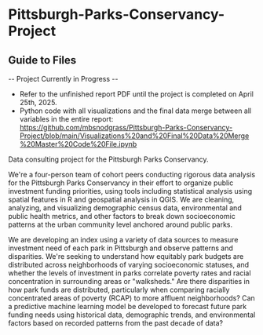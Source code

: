 # Pittsburgh-Parks-Conservancy-Project

## Guide to Files
-- Project Currently in Progress --
- Refer to the unfinished report PDF until the project is completed on April 25th, 2025.
- Python code with all visualizations and the final data merge between all variables in the entire report: https://github.com/mbsnodgrass/Pittsburgh-Parks-Conservancy-Project/blob/main/Visualizations%20and%20Final%20Data%20Merge%20Master%20Code%20File.ipynb

Data consulting project for the Pittsburgh Parks Conservancy.

We're a four-person team of cohort peers conducting rigorous data analysis for the Pittsburgh Parks Conservancy in their effort to organize public investment funding priorities, using tools including statistical analysis using spatial features in R and geospatial analysis in QGIS. We are cleaning, analyzing, and visualizing demographic census data, environmental and public health metrics, and other factors to break down socioeconomic patterns at the urban community level anchored around public parks.

We are developing an index using a variety of data sources to measure investment need of each park in Pittsburgh and observe patterns and disparities. We're seeking to understand how equitably park budgets are distributed across neighborhoods of varying socioeconomic statuses, and whether the levels of investment in parks correlate poverty rates and racial concentration in surrounding areas or "walksheds." Are there disparities in how park funds are distributed, particularly when comparing racially concentrated areas of poverty (RCAP) to more affluent neighborhoods? Can a predictive machine learning model be developed to forecast future park funding needs using historical data, demographic trends, and environmental factors based on recorded patterns from the past decade of data?
